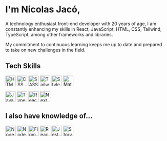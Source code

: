 # I'm Nicolas Jacó,

A technology enthusiast front-end developer with 20 years of age, I am constantly enhancing my skills in React, JavaScript, HTML, CSS, Tailwind, TypeScript, among other frameworks and libraries. 

My commitment to continuous learning keeps me up to date and prepared to take on new challenges in the field.

## Tech Skills

<span title="HTML"><img height="32" src="https://img.shields.io/badge/HTML5-E34F26?style=for-the-badge&logo=html5&logoColor=white" alt="HTML" /></span>
<span title="CSS"><img height="32" src="https://img.shields.io/badge/CSS3-1572B6?style=for-the-badge&logo=css3&logoColor=white" alt="CSS" /></span>
<span title="SASS"><img  height="32" src="https://img.shields.io/badge/Sass-CC6699?style=for-the-badge&logo=sass&logoColor=white" alt="SASS" /></span>
<span title="TailwindCSS"><img height="32" src="https://img.shields.io/badge/Tailwind_CSS-38B2AC?style=for-the-badge&logo=tailwind-css&logoColor=white" alt="TailwindCSS" /></span>
<span title="Styled Components"><img height="32" src="https://img.shields.io/badge/styled--components-DB7093?style=for-the-badge&logo=styled-components&logoColor=white" alt="Styled Components" /></span>
<span title="Material UI"><img height="32" src="https://img.shields.io/badge/Material%20UI-007FFF?style=for-the-badge&logo=mui&logoColor=white" alt="Material UI" /></span>

<span title="JavaScript"><img height="32" src="https://img.shields.io/badge/JavaScript-323330?style=for-the-badge&logo=javascript&logoColor=F7DF1E" alt="JavaScript" /></span>
<span title="TypeScript"><img height="32" src="https://img.shields.io/badge/TypeScript-007ACC?style=for-the-badge&logo=typescript&logoColor=white" alt="TypeScript" /></span>
<span title="ReactJS"><img  height="32" src="https://img.shields.io/badge/React-20232A?style=for-the-badge&logo=react&logoColor=61DAFB" alt="ReactJS" /></span>
<span title="NextJS"><img height="32" src="https://img.shields.io/badge/next.js-000000?style=for-the-badge&logo=nextdotjs&logoColor=white" alt="NextJS" /></span>


## I also have knowledge of...

<span title="NodeJS"><img  height="32" src="https://img.shields.io/badge/Node.js-339933?style=for-the-badge&logo=nodedotjs&logoColor=white" alt="NodeJS" /></span>
<span title="ExpressJS"><img  height="32" src="https://img.shields.io/badge/Express.js-000000?style=for-the-badge&logo=express&logoColor=white" alt="NodeJS" /></span>
<span title="Figma"><img  height="32" src="https://img.shields.io/badge/Figma-F24E1E?style=for-the-badge&logo=figma&logoColor=white" alt="Figma" /></span>
<span title="React Native"><img  height="32" src="https://img.shields.io/badge/React_Native-20232A?style=for-the-badge&logo=react&logoColor=61DAFB" alt="React Native" /></span>
<span title="Jest"><img  height="32" src="https://img.shields.io/badge/Jest-C21325?style=for-the-badge&logo=jest&logoColor=white" alt="Jest" /></span>
<span title="Storybook"><img  height="32" src="https://img.shields.io/badge/storybook-FF4785?style=for-the-badge&logo=storybook&logoColor=white" alt="Storybook" /></span>
